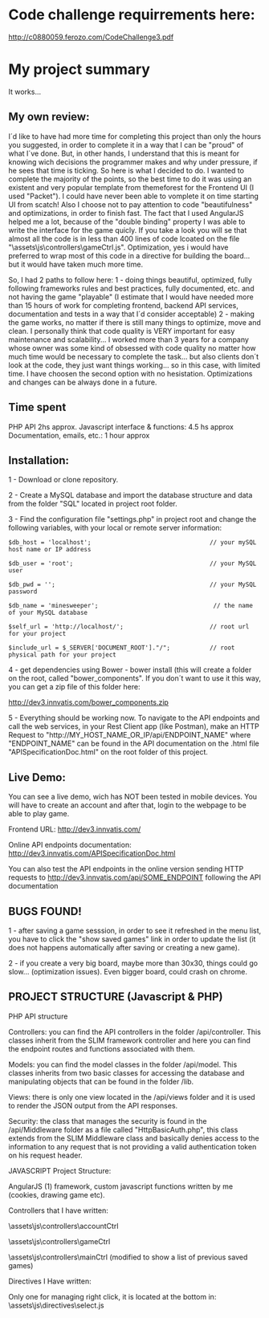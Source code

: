 # Code challenge requirrements here:
http://c0880059.ferozo.com/CodeChallenge3.pdf


# My project summary
It works...

## My own review:
I´d like to have had more time for completing this project than only the hours you suggested, in order to complete it in a way that I can be "proud" of what I´ve done. But, in other hands, I understand that this is meant for knowing wich decisions the programmer makes and why under pressure, if he sees that time is ticking. So here is what I decided to do.
I wanted to complete the majority of the points, so the best time to do it was using an existent and very popular template from themeforest for the Frontend UI (I used "Packet"). I could have never been able to vomplete it on time starting UI from scatch! Also I choose not to pay attention to code "beautifulness" and optimizations, in order to finish fast. The fact that I used AngularJS helped me a lot,  because of the "double binding" property I was able to write the interface for the game quicly. If you take a look you will se that almost all the code is in less than 400 lines of code lcoated on the file "\assets\js\controllers\gameCtrl.js". Optimization, yes i would have preferred to wrap most of this code in a directive for building the board... but it would have taken much more time. 

So, I had 2 paths to follow here:
1 - doing things beautiful, optimized, fully following frameworks rules and best practices, fully documented, etc. and not having the game "playable" (I estimate that I would have needed more than 15 hours of work for completing frontend, backend API services, documentation and tests in a way that I´d consider acceptable) 
2 - making the game works, no matter if there is still many things to optimize, move and clean.
I personally think that code quality is VERY important for easy maintenance and scalability... I worked more than 3 years for a company whose owner was some kind of obsessed with code quality no matter how much time would be necessary to complete the task... but also clients don´t look at the code, they just want things working... so in this case, with limited time. I have choosen the second option with no hesistation. Optimizations and changes can be always done in a future.


## Time spent

PHP API 2hs approx.
Javascript interface & functions: 4.5 hs approx
Documentation, emails, etc.: 1 hour approx


## Installation:
1 - Download or clone repository.

2 - Create a MySQL database and import the database structure and data from the folder "SQL" located in project root folder.

3 - Find the configuration file "settings.php" in project root and change the following variables, with your local or remote server information:

```
$db_host = 'localhost';                                 // your mySQL host name or IP address

$db_user = 'root';                                      // your MySQL user

$db_pwd = '';                                           // your MySQL password

$db_name = 'minesweeper';                                // the name of your MySQL database

$self_url = 'http://localhost/';                        // root url for your project

$include_url = $_SERVER['DOCUMENT_ROOT']."/";           // root physical path for your project
```

4 - get dependencies  using Bower - bower install (this will create a folder on the root, called "bower_components". If you don´t want to use it this way, you can get a zip file of this folder here: 

http://dev3.innvatis.com/bower_components.zip

5 - Everything should be working now. To navigate to the API endpoints and call the web services, in your Rest Client app (like Postman), make an HTTP Request to "http://MY_HOST_NAME_OR_IP/api/ENDPOINT_NAME"
where "ENDPOINT_NAME" can be found in the API documentation on the .html file "APISpecificationDoc.html" on the root folder of this project.
 
## Live Demo:
You can see a live demo, wich has NOT been tested in mobile devices. You will have to create an account and after that, login to the webpage to be able to play game.

Frontend URL: http://dev3.innvatis.com/

Online API endpoints documentation:  
http://dev3.innvatis.com/APISpecificationDoc.html

You can also test the API endpoints in the online version sending HTTP requests to http://dev3.innvatis.com/api/SOME_ENDPOINT following the API documentation

## BUGS FOUND!
1 - after saving a game sesssion, in order to see it refreshed in the menu list, you have to click the "show saved games" link in order to update the list (it does not happens automatically after saving or creating a new game).

2 - if you create a very big board, maybe more than 30x30, things could go slow... (optimization issues). Even bigger board, could crash on chrome.

## PROJECT STRUCTURE (Javascript & PHP)

PHP API  structure

Controllers: you can find the API controllers in the folder /api/controller. This classes inherit from the SLIM framework controller and here you can find the endpoint routes and functions associated with them.

Models: you can find the model classes in the folder /api/model. This classes inherits from two basic classes for accessing the database and manipulating objects that can be found in the folder /lib.

Views: there is only one view located in the /api/views folder and it is used to render the JSON output from the API responses.

Security: the class that manages the security is found in the /api/Middleware folder as a file called "HttpBasicAuth.php", this class extends from the SLIM Middleware class and basically denies access to the information to any request that is not providing a valid authentication token on his request header.

JAVASCRIPT Project Structure:

AngularJS (1) framework, custom javascript functions written by me (cookies, drawing game etc).

Controllers that I have written:  

\assets\js\controllers\accountCtrl

\assets\js\controllers\gameCtrl

\assets\js\controllers\mainCtrl (modified to show a list of previous saved games)

Directives I Have written:

Only one for managing right click, it is located at the bottom in:
\assets\js\directives\select.js
